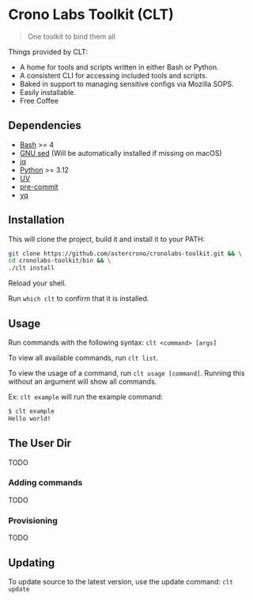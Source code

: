 # Crono Labs Toolkit (CLT)

> One toolkit to bind them all

Things provided by CLT:

- A home for tools and scripts written in either Bash or Python.
- A consistent CLI for accessing included tools and scripts.
- Baked in support to managing sensitive configs via Mozilla SOPS.
- Easily installable.
- Free Coffee

## Dependencies

- [Bash](https://en.wikipedia.org/wiki/Bash_(Unix_shell)) >= 4
- [GNU sed](https://www.gnu.org/software/sed/) (Will be automatically installed if missing on macOS)
- [jq](https://jqlang.org/)
- [Python](https://www.python.org/) >= 3.12
- [UV](https://docs.astral.sh/uv/)
- [pre-commit](https://pre-commit.com/)
- [yq](https://github.com/mikefarah/yq)

## Installation

This will clone the project, build it and install it to your PATH:

```bash
git clone https://github.com/astercrono/cronolabs-toolkit.git && \
cd cronolabs-toolkit/bin && \
./clt install
```

Reload your shell.

Run `which clt` to confirm that it is installed.

## Usage

Run commands with the following syntax: `clt <command> [args]`

To view all available commands, run `clt list`.

To view the usage of a command, run `clt usage [command]`. Running this without an argument will show all commands.

Ex: `clt example` will run the example command:

```bash
$ clt example
Hello world!
```

## The User Dir

TODO

### Adding commands

TODO

### Provisioning

TODO

## Updating

To update source to the latest version, use the update command: `clt update`
